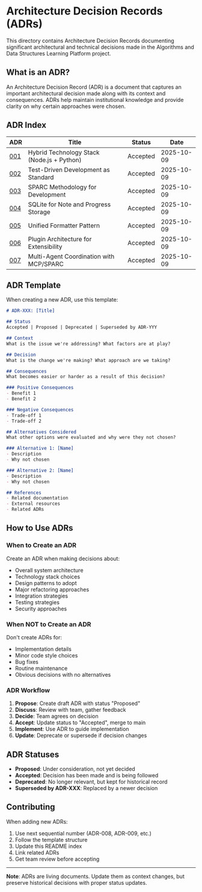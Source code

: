 # Architecture Decision Records (ADRs)

This directory contains Architecture Decision Records documenting significant architectural and technical decisions made in the Algorithms and Data Structures Learning Platform project.

## What is an ADR?

An Architecture Decision Record (ADR) is a document that captures an important architectural decision made along with its context and consequences. ADRs help maintain institutional knowledge and provide clarity on why certain approaches were chosen.

## ADR Index

| ADR | Title | Status | Date |
|-----|-------|--------|------|
| [001](./001-hybrid-technology-stack.md) | Hybrid Technology Stack (Node.js + Python) | Accepted | 2025-10-09 |
| [002](./002-test-driven-development.md) | Test-Driven Development as Standard | Accepted | 2025-10-09 |
| [003](./003-sparc-methodology.md) | SPARC Methodology for Development | Accepted | 2025-10-09 |
| [004](./004-database-choice-sqlite.md) | SQLite for Note and Progress Storage | Accepted | 2025-10-09 |
| [005](./005-unified-formatter-pattern.md) | Unified Formatter Pattern | Accepted | 2025-10-09 |
| [006](./006-plugin-architecture.md) | Plugin Architecture for Extensibility | Accepted | 2025-10-09 |
| [007](./007-multi-agent-coordination.md) | Multi-Agent Coordination with MCP/SPARC | Accepted | 2025-10-09 |

## ADR Template

When creating a new ADR, use this template:

```markdown
# ADR-XXX: [Title]

## Status
Accepted | Proposed | Deprecated | Superseded by ADR-YYY

## Context
What is the issue we're addressing? What factors are at play?

## Decision
What is the change we're making? What approach are we taking?

## Consequences
What becomes easier or harder as a result of this decision?

### Positive Consequences
- Benefit 1
- Benefit 2

### Negative Consequences
- Trade-off 1
- Trade-off 2

## Alternatives Considered
What other options were evaluated and why were they not chosen?

### Alternative 1: [Name]
- Description
- Why not chosen

### Alternative 2: [Name]
- Description
- Why not chosen

## References
- Related documentation
- External resources
- Related ADRs
```

## How to Use ADRs

### When to Create an ADR

Create an ADR when making decisions about:
- Overall system architecture
- Technology stack choices
- Design patterns to adopt
- Major refactoring approaches
- Integration strategies
- Testing strategies
- Security approaches

### When NOT to Create an ADR

Don't create ADRs for:
- Implementation details
- Minor code style choices
- Bug fixes
- Routine maintenance
- Obvious decisions with no alternatives

### ADR Workflow

1. **Propose**: Create draft ADR with status "Proposed"
2. **Discuss**: Review with team, gather feedback
3. **Decide**: Team agrees on decision
4. **Accept**: Update status to "Accepted", merge to main
5. **Implement**: Use ADR to guide implementation
6. **Update**: Deprecate or supersede if decision changes

## ADR Statuses

- **Proposed**: Under consideration, not yet decided
- **Accepted**: Decision has been made and is being followed
- **Deprecated**: No longer relevant, but kept for historical record
- **Superseded by ADR-XXX**: Replaced by a newer decision

## Contributing

When adding new ADRs:
1. Use next sequential number (ADR-008, ADR-009, etc.)
2. Follow the template structure
3. Update this README index
4. Link related ADRs
5. Get team review before accepting

---

**Note**: ADRs are living documents. Update them as context changes, but preserve historical decisions with proper status updates.
